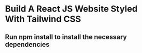  


# Build A React JS Website Styled With Tailwind CSS

## Run npm install to install the necessary dependencies

 
